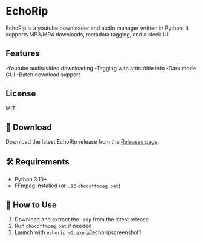 # EchoRip
EchoRip is a youtube downloader and audio manager written in Python. It supports MP3/MP4 downloads, metadata tagging, and a sleek UI.

## Features
-Youtube audio/video downloading
-Tagging with artist/title info
-Dark mode GUI
-Batch download support

## License
MIT

## 🚀 Download

Download the latest EchoRip release from the [Releases page]().

## 🛠️ Requirements

- Python 3.10+
- FFmpeg installed (or use `chocoffmpeg.bat`)

## 🧱 How to Use

1. Download and extract the `.zip` from the latest release
2. Run `chocoffmpeg.bat` if needed
3. Launch with `echorip v2.exe` 
![echoripscreenshot1](https://github.com/user-attachments/assets/77c6c1cb-e25e-46a2-b8f8-7d0a917976b6)
